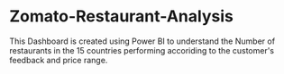 # Zomato-Restaurant-Analysis

This Dashboard is created using Power BI to understand the Number of restaurants in the 15 countries performing accoriding to the customer's feedback and price range.
